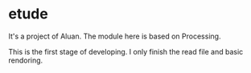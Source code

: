 # etude
It's a project of Aluan.
The module here is based on Processing.

This is the first stage of developing.
I only finish the read file and basic rendoring.

